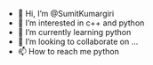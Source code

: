 - 👋 Hi, I’m @SumitKumargiri
- 👀 I’m interested in c++ and python
- 🌱 I’m currently learning python
- 💞️ I’m looking to collaborate on ...
- 📫 How to reach me python

<!---
SumitKumargiri/SumitKumargiri is a ✨ special ✨ repository because its `README.md` (this file) appears on your GitHub profile.
You can click the Preview link to take a look at your changes.
--->

